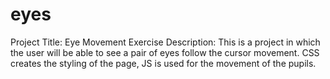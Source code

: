 # eyes
Project Title: Eye Movement Exercise
Description: This is a project in which the user will be able to see a pair of eyes follow the cursor movement. CSS creates the styling of the page, JS is used for the movement of the pupils.
